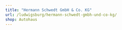 ```yaml
---
title: "Hermann Schwedt GmbH & Co. KG"
url: /ludwigsburg/hermann-schwedt-gmbh-und-co-kg/
shop: Autohaus
---
```

